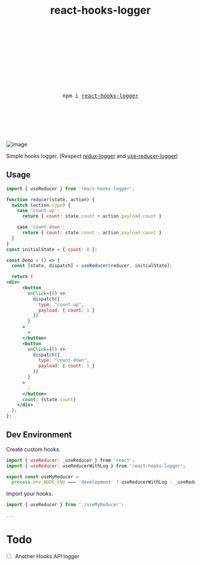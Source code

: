<div align="center">
  <h1>
    <br/>
    <br/>
    <br />
    react-hooks-logger
    <br />
    <br />
    <br />
    <br />
  </h1>
  <br />
  <br />
  <br />
  <br />
  <pre>npm i <a href="https://www.npmjs.com/package/react-hooks-logger">react-hooks-logger</a></pre>
  <br />
  <br />
  <br />
  <br />
  <br />
</div>

![image](https://user-images.githubusercontent.com/10850034/61999787-8ff92980-b103-11e9-9962-7b23c811ff7b.png)


Simple hooks logger.
(Respect [redux-logger](https://github.com/LogRocket/redux-logger) and [use-reducer-logger](https://github.com/jefflombard/use-reducer-logger))

## Usage

```jsx
import { useReducer } from 'react-hooks-logger';

function reducer(state, action) {
  switch (action.type) {
    case 'count-up':
      return { count: state.count + action.payload.count }

    case 'count-down':
      return { count: state.count - action.payload.count }
  }
}
const initialState = { count: 0 };

const Demo = () => {
  const [state, dispatch] = useReducer(reducer, initialState);

  return (
<div>
      <button
        onClick={() =>
          dispatch({
            type: "count-up",
            payload: { count: 1 }
          })
        }
      >
        +
      </button>
      <button
        onClick={() =>
          dispatch({
            type: "count-down",
            payload: { count: 1 }
          })
        }
      >
        -
      </button>
      count: {state.count}
    </div>
  );
};
```

## Dev Environment
Create custom hooks.
```jsx
import { useReducer: _useReducer } from 'react';
import { useReducer: useReducerWithLog } from 'react-hooks-logger';

export const useMyReducer = 
  process.env.NODE_ENV === 'development' ? useReducerWithLog : _useReducer;
```

Import your hooks.

```jsx
import { useReducer } from './useMyReducer';

...
```

# Todo
- [ ] Another Hooks API logger
